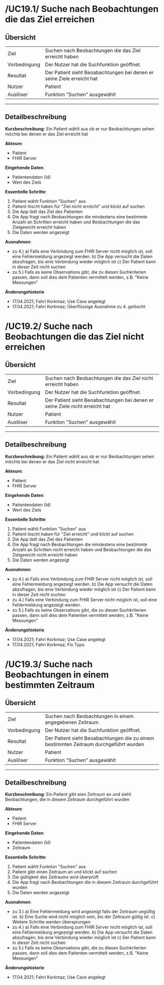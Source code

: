 # /UC19.1/ Suche nach Beobachtungen die das Ziel erreichen

## Übersicht

  |||
 ---------------|---------------------------------------------------------------
  Ziel          | Suchen nach Beobachtungen die das Ziel erreicht haben
  Vorbedingung  | Der Nutzer hat die Suchfunktion geöffnet.
  Resultat      | Der Patient sieht Beoabachtungen bei denen er seine Ziele erreicht hat
  Nutzer        | Patient
  Auslöser      | Funktion "Suchen" ausgewählt
  ------------------------------------------------------------------------------

## Detailbeschreibung

**Kurzbeschreibung**: Ein Patient wählt aus ob er nur Beobachtungen sehen möchte bei denen er das Ziel erreicht hat

**Akteure**:
* Patient
* FHIR Server

**Eingehende Daten**:
* Patientendaten (Id)
* Wert des Ziels

**Essentielle Schritte**:
1. Patient wählt Funktion "Suchen" aus
2. Patient löscht haken für "Ziel nicht erreicht" und klickt auf suchen
3. Die App lädt das Ziel des Patienten
4. Die App fragt nach Beobachtungen die mindestens eine bestimmte Anzahl an Schritten erreicht haben und Beobachtungen die das Zielgewicht erreicht haben
5. Die Daten werden angezeigt

**Ausnahmen**:
- zu 4.) a) Falls eine Verbindung zum FHIR Server nicht möglich ist, soll eine Fehlermeldung angezeigt werden. b) Die App versucht die Daten abzufragen, bis eine Verbindung wieder möglich ist c) Der Patient kann in dieser Zeit nicht suchen
- zu 5.) Falls es keine Observations gibt, die zu diesen Suchkriterien passen, dann soll dies dem Patienten vermittelt werden, z.B. "Keine Messungen"

**Änderungshistorie**
* 17.04.2021; Fahri Korkmaz; Use Case angelegt
* 17.04.2021; Fahri Korkmaz; Überflüssige Ausnahme zu 4. gelöscht

# /UC19.2/ Suche nach Beobachtungen die das Ziel nicht erreichen

## Übersicht

  |||
 ---------------|---------------------------------------------------------------
  Ziel          | Suchen nach Beobachtungen die das Ziel nicht erreicht haben
  Vorbedingung  | Der Nutzer hat die Suchfunktion geöffnet.
  Resultat      | Der Patient sieht Beoabachtungen bei denen er seine Ziele nicht erreicht hat
  Nutzer        | Patient
  Auslöser      | Funktion "Suchen" ausgewählt
  ------------------------------------------------------------------------------

## Detailbeschreibung

**Kurzbeschreibung**: Ein Patient wählt aus ob er nur Beobachtungen sehen möchte bei denen er das Ziel nicht erreicht hat

**Akteure**:
* Patient
* FHIR Server

**Eingehende Daten**:
* Patientendaten (Id)
* Wert des Ziels

**Essentielle Schritte**:
1. Patient wählt Funktion "Suchen" aus
2. Patient löscht haken für "Ziel erreicht" und klickt auf suchen
3. Die App lädt das Ziel des Patienten
4. Die App fragt nach Beobachtungen die mindestens eine bestimmte Anzahl an Schritten nicht erreicht haben und Beobachtungen die das Zielgewicht nicht erreicht haben
5. Die Daten werden angezeigt

**Ausnahmen**:
- zu 4.) a) Falls eine Verbindung zum FHIR Server nicht möglich ist, soll eine Fehlermeldung angezeigt werden. b) Die App versucht die Daten abzufragen, bis eine Verbindung wieder möglich ist c) Der Patient kann in dieser Zeit nicht suchen
- zu 4.) Falls eine Verbindung zum FHIR Server nicht möglich ist, soll eine Fehlermeldung angezeigt werden.
- zu 5.) Falls es keine Observations gibt, die zu diesen Suchkriterien passen, dann soll dies dem Patienten vermittelt werden, z.B. "Keine Messungen"

**Änderungshistorie**
* 17.04.2021; Fahri Korkmaz; Use Case angelegt
* 17.04.2021; Fahri Korkmaz; Fix Typo

# /UC19.3/ Suche nach Beobachtungen in einem bestimmten Zeitraum

## Übersicht

  |||
 ---------------|---------------------------------------------------------------
  Ziel          | Suchen nach Beobachtungen in einem angegebenen Zeitraum
  Vorbedingung  | Der Nutzer hat die Suchfunktion geöffnet.
  Resultat      | Der Patient sieht Beoabachtungen die zu einem bestimmten Zeitraum durchgeführt wurden
  Nutzer        | Patient
  Auslöser      | Funktion "Suchen" ausgewählt
  ------------------------------------------------------------------------------

## Detailbeschreibung

**Kurzbeschreibung**: Ein Patient gibt eien Zeitraum an und sieht Beobachtungen, die in diesem Zeitraum durchgeführt wurden

**Akteure**:
* Patient
* FHIR Server

**Eingehende Daten**:
* Patientendaten (Id)
* Zeitraum

**Essentielle Schritte**:
1. Patient wählt Funktion "Suchen" aus
2. Patient gibt einen Zeitraum an und klickt auf suchen
3. Die gültigkeit des Zeitraums wird überprüft
4. Die App fragt nach Beobachtungen die in diesem Zeitraum durchgeführt wurden
5. Die Daten werden angezeigt

**Ausnahmen**:
- zu 3.) a) Eine Fehlermeldung wird angezeigt falls der Zeitraum ungültig ist. b) Eine Suche wird nicht möglich sein, bis der Zeitraum gülitg ist. c) Weitere Schritte werden übersprungen
- zu 4.) a) Falls eine Verbindung zum FHIR Server nicht möglich ist, soll eine Fehlermeldung angezeigt werden. b) Die App versucht die Daten abzufragen, bis eine Verbindung wieder möglich ist c) Der Patient kann in dieser Zeit nicht suchen
- zu 5.) Falls es keine Observations gibt, die zu diesen Suchkriterien passen, dann soll dies dem Patienten vermittelt werden, z.B. "Keine Messungen"

**Änderungshistorie**
* 17.04.2021; Fahri Korkmaz; Use Case angelegt
